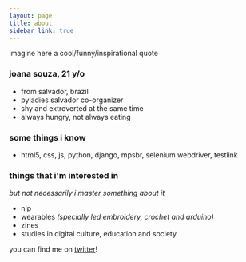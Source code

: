 ```yaml
---
layout: page
title: about
sidebar_link: true
---
```


<p class="message">
 imagine here a cool/funny/inspirational quote
</p>

### joana souza, 21 y/o 

- from salvador, brazil
- pyladies salvador co-organizer
- shy and extroverted at the same time
- always hungry, not always eating

### some things i know

- html5, css, js, python, django, mpsbr, selenium webdriver, testlink

### things that i'm interested in
*but not necessarily i master something about it*

- nlp
- wearables *(specially led embroidery, crochet and arduino)*
- zines 
- studies in digital culture, education and society



you can find me on [twitter](https://twitter.com/xuanaonline)!